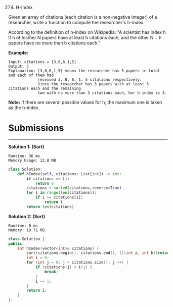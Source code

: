 274. H-Index

Given an array of citations (each citation is a non-negative integer) of a researcher, write a function to compute the researcher's h-index.

According to the definition of h-index on Wikipedia: "A scientist has index h if h of his/her N papers have at least h citations each, and the other N − h papers have no more than h citations each."

**Example:**
```
Input: citations = [3,0,6,1,5]
Output: 3 
Explanation: [3,0,6,1,5] means the researcher has 5 papers in total and each of them had 
             received 3, 0, 6, 1, 5 citations respectively. 
             Since the researcher has 3 papers with at least 3 citations each and the remaining 
             two with no more than 3 citations each, her h-index is 3.
```

**Note:** If there are several possible values for h, the maximum one is taken as the h-index.

# Submissions
---
**Solution 1: (Sort)**
```
Runtime: 36 ms
Memory Usage: 12.8 MB
```
```python
class Solution:
    def hIndex(self, citations: List[int]) -> int:
        if citations == []:
            return 0
        citations = sorted(citations,reverse=True)
        for i in range(len(citations)):
            if i >= citations[i]:
                return i
        return len(citations)
```

**Solution 2: (Sort)**
```
Runtime: 0 ms
Memory: 10.71 MB
```
```c++
class Solution {
public:
    int hIndex(vector<int>& citations) {
        sort(citations.begin(), citations.end(), [](int a, int b){return a > b;});
        int i = 0;
        for (int j = 0; j < citations.size(); j ++) {
            if (citations[j] < i+1) {
                break;
            }
            i += 1;
        }
        return i;
    }
};
```

